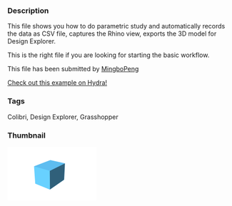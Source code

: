 ### Description 


This file shows you how to do parametric study and automatically records the data as CSV file, captures the Rhino view, exports the 3D model for Design Explorer.

This is the right file if you are looking for starting the basic workflow.

This file has been submitted by [MingboPeng](https://github.com/MingboPeng)

[Check out this example on Hydra!](http://hydrashare.github.io/hydra/viewer?owner=MingboPeng&fork=hydra&id=Colibri_Basic_(Design_Explorer))
### Tags 
Colibri, Design Explorer, Grasshopper
### Thumbnail 
![Screenshot](https://raw.githubusercontent.com/MingboPeng/hydra/master/Colibri_Basic_(Design_Explorer)/thumbnail.png)
